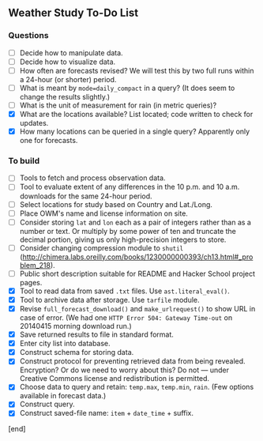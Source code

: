 ## Weather Study To-Do List

### Questions

- [ ] Decide how to manipulate data.
- [ ] Decide how to visualize data.
- [ ] How often are forecasts revised? We will test this by two full runs within a 24-hour (or shorter) period.
- [ ] What is meant by `mode=daily_compact` in a query? (It does seem to change the results slightly.)
- [ ] What is the unit of measurement for rain (in metric queries)?
- [x] What are the locations available? List located; code written to check for updates.
- [x] How many locations can be queried in a single query? Apparently only one for forecasts.

### To build             

- [ ] Tools to fetch and process observation data.
- [ ] Tool to evaluate extent of any differences in the 10 p.m. and 10 a.m. downloads for the same 24-hour period.
- [ ] Select locations for study based on Country and Lat./Long.
- [ ] Place OWM's name and license information on site.
- [ ] Consider storing `lat` and `lon` each as a pair of integers rather than as a number or text. Or multiply by some power of ten and truncate the decimal portion, giving us only high-precision integers to store.
- [ ] Consider changing compression module to `shutil` (http://chimera.labs.oreilly.com/books/1230000000393/ch13.html#_problem_218).
- [ ] Public short description suitable for README and Hacker School project pages.
- [x] Tool to read data from saved `.txt` files. Use `ast.literal_eval()`.
- [x] Tool to archive data after storage. Use `tarfile` module.
- [x] Revise `full_forecast_download()` and `make_urlrequest()` to show URL in case of error. (We had one `HTTP Error 504: Gateway Time-out` on 20140415 morning download run.)
- [x] Save returned results to file in standard format. 
- [x] Enter city list into database.
- [x] Construct schema for storing data.
- [x] Construct protocol for preventing retrieved data from being revealed. Encryption? Or do we need to worry about this? Do not — under Creative Commons license and redistribution is permitted.
- [x] Choose data to query and retain: `temp.max`, `temp.min`, `rain`. (Few options available in forecast data.)
- [x] Construct query.
- [x] Construct saved-file name: `item` + `date_time` + suffix.

[end]